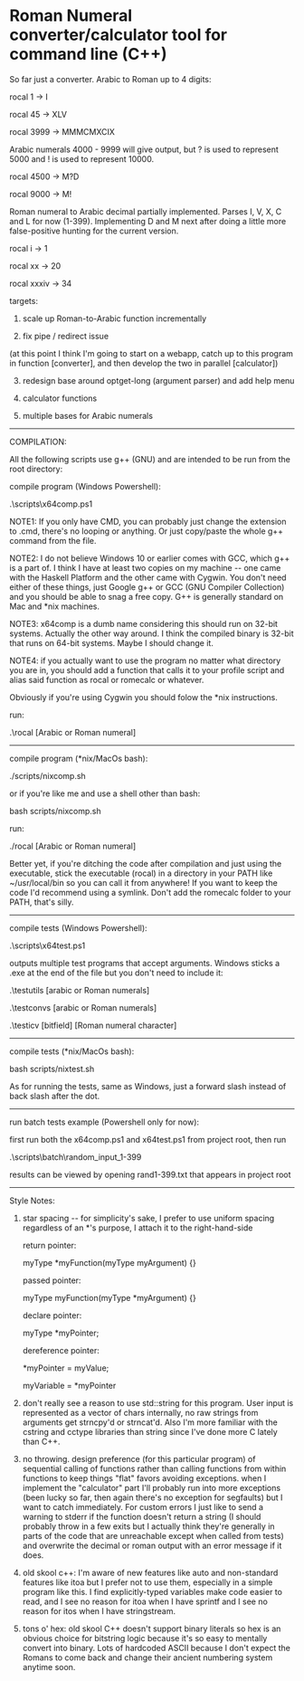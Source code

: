 # Roman Numeral converter/calculator tool for command line (C++)

So far just a converter. Arabic to Roman up to 4 digits:

rocal 1 -> I

rocal 45 -> XLV

rocal 3999 -> MMMCMXCIX

Arabic numerals 4000 - 9999 will give output, but ? is used to represent 5000 and ! is used to represent 10000.

rocal 4500 -> M?D

rocal 9000 -> M!

Roman numeral to Arabic decimal partially implemented. Parses I, V, X, C and L for now (1-399). Implementing D and M next after doing a little more false-positive hunting for the current version.

rocal i -> 1

rocal xx -> 20

rocal xxxiv -> 34

targets:

1. scale up Roman-to-Arabic function incrementally

2. fix pipe / redirect issue

(at this point I think I'm going to start on a webapp, catch up to this program in function [converter], and then develop the two in parallel [calculator])

3. redesign base around optget-long (argument parser) and add help menu

4. calculator functions

5. multiple bases for Arabic numerals

-----------

COMPILATION:

All the following scripts use g++ (GNU) and are intended to be run from the root directory:

compile program (Windows Powershell):

.\scripts\x64comp.ps1

NOTE1: If you only have CMD, you can probably just change the extension to .cmd, there's no looping or anything. Or just copy/paste the whole g++ command from the file.

NOTE2: I do not believe Windows 10 or earlier comes with GCC, which g++ is a part of. I think I have at least two copies on my machine -- one came with the Haskell Platform and the other came with Cygwin. You don't need either of these things, just Google g++ or GCC (GNU Compiler Collection) and you should be able to snag a free copy. G++ is generally standard on Mac and *nix machines.

NOTE3: x64comp is a dumb name considering this should run on 32-bit systems. Actually the other way around. I think the compiled binary is 32-bit that runs on 64-bit systems. Maybe I should change it.

NOTE4: if you actually want to use the program no matter what directory you are in, you should add a function that calls it to your profile script and alias said function as rocal or romecalc or whatever.

Obviously if you're using Cygwin you should folow the *nix instructions.

run:

.\rocal [Arabic or Roman numeral]

-------------------------------------

compile program (*nix/MacOs bash):

./scripts/nixcomp.sh

or if you're like me and use a shell other than bash:

bash scripts/nixcomp.sh

run:

./rocal [Arabic or Roman numeral]

Better yet, if you're ditching the code after compilation and just using the executable, stick the executable (rocal) in a directory in your PATH like ~/usr/local/bin so you can call it from anywhere! If you want to keep the code I'd recommend using a symlink. Don't add the romecalc folder to your PATH, that's silly.

-------------------------------------

compile tests (Windows Powershell):

.\scripts\x64test.ps1

outputs multiple test programs that accept arguments. Windows sticks a .exe at the end of the file but you don't need to include it:

.\testutils [arabic or Roman numerals]

.\testconvs [arabic or Roman numerals]

.\testicv [bitfield] [Roman numeral character]

-------------------

compile tests (*nix/MacOs bash):

bash scripts/nixtest.sh

As for running the tests, same as Windows, just a forward slash instead of back slash after the dot.

----------

run batch tests example (Powershell only for now):

first run both the x64comp.ps1 and x64test.ps1 from project root, then run

.\scripts\batch\random_input_1-399

results can be viewed by opening rand1-399.txt that appears in project root

-----------------

Style Notes:

1. star spacing -- for simplicity's sake, I prefer to use uniform spacing regardless of an *'s purpose, I attach it to the right-hand-side

   return pointer:

   myType *myFunction(myType myArgument) {}

   passed pointer:

   myType myFunction(myType *myArgument) {}

   declare pointer:

   myType *myPointer;

   dereference pointer:

   *myPointer = myValue;

   myVariable = *myPointer

2. don't really see a reason to use std::string for this program. User input is represented as a vector of chars internally, no raw strings from arguments get strncpy'd or strncat'd. Also I'm more familiar with the cstring and cctype libraries than string since I've done more C lately than C++.

3. no throwing. design preference (for this particular program) of sequential calling of functions rather than calling functions from within functions to keep things "flat" favors avoiding exceptions. when I implement the "calculator" part I'll probably run into more exceptions (been lucky so far, then again there's no exception for segfaults) but I want to catch immediately. For custom errors I just like to send a warning to stderr if the function doesn't return a string (I should probably throw in a few exits but I actually think they're generally in parts of the code that are unreachable except when called from tests) and overwrite the decimal or roman output with an error message if it does.

4. old skool c++: I'm aware of new features like auto and non-standard features like itoa but I prefer not to use them, especially in a simple program like this. I find explicitly-typed variables make code easier to read, and I see no reason for itoa when I have sprintf and I see no reason for itos when I have stringstream.

5. tons o' hex: old skool C++ doesn't support binary literals so hex is an obvious choice for bitstring logic because it's so easy to mentally convert into binary. Lots of hardcoded ASCII because I don't expect the Romans to come back and change their ancient numbering system anytime soon.